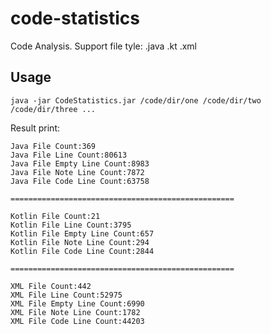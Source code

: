 # code-statistics
Code Analysis. Support file tyle: .java .kt .xml


## Usage

```shell script
java -jar CodeStatistics.jar /code/dir/one /code/dir/two /code/dir/three ...
```

Result print:
```shell script
Java File Count:369
Java File Line Count:80613
Java File Empty Line Count:8983
Java File Note Line Count:7872
Java File Code Line Count:63758

==================================================

Kotlin File Count:21
Kotlin File Line Count:3795
Kotlin File Empty Line Count:657
Kotlin File Note Line Count:294
Kotlin File Code Line Count:2844

==================================================

XML File Count:442
XML File Line Count:52975
XML File Empty Line Count:6990
XML File Note Line Count:1782
XML File Code Line Count:44203
```
